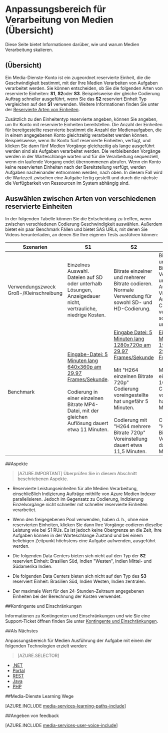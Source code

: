 <properties
    pageTitle="Skalierung Medien Verarbeitung Übersicht | Microsoft Azure"
    description="Dieses Thema bietet eine Übersicht über Anpassungsbereich für Medien Verarbeitung mit Azure Media-Dienste."
    services="media-services"
    documentationCenter=""
    authors="juliako"
    manager="erikre"
    editor=""/>

<tags
    ms.service="media-services"
    ms.workload="media"
    ms.tgt_pltfrm="na"
    ms.devlang="na"
    ms.topic="article"
    ms.date="08/29/2016"
    ms.author="juliako"/>


# <a name="scaling-media-processing-overview"></a>Anpassungsbereich für Verarbeitung von Medien (Übersicht)

Diese Seite bietet Informationen darüber, wie und warum Medien Verarbeitung skalieren. 

## <a name="overview"></a>(Übersicht)

Ein Media-Dienste-Konto ist ein zugeordnet reservierte Einheit, die die Geschwindigkeit bestimmt, mit der Ihre Medien Verarbeiten von Aufgaben verarbeitet werden. Sie können entscheiden, ob Sie die folgenden Arten von reservierte Einheiten: **S1**, **S2**oder **S3**. Beispielsweise der gleiche Codierung Auftrag schneller ausgeführt, wenn Sie das **S2** reserviert Einheit Typ vergleichen auf den **S1** verwenden. Weitere Informationen finden Sie unter der [Reservierte Arten von Einheiten](https://azure.microsoft.com/blog/high-speed-encoding-with-azure-media-services/).

Zusätzlich zu den Einheitentyp reservierte angeben, können Sie angeben, um Ihr Konto mit reservierte Einheiten bereitstellen. Die Anzahl der Einheiten für bereitgestellte reservierte bestimmt die Anzahl der Medienaufgaben, die in einem angegebenen Konto gleichzeitig verarbeitet werden können. Beispielsweise, wenn Ihr Konto fünf reservierte Einheiten, verfügt, und klicken Sie dann fünf Medien Vorgänge gleichzeitig als lange ausgeführt werden sind als Aufgaben verarbeitet werden. Die verbleibenden Vorgänge werden in der Warteschlange warten und für die Verarbeitung sequenziell, wenn ein laufende Vorgang endet übernommenen abrufen. Wenn ein Konto keine reservierten Einheiten nach der Bereitstellung verfügt, werden Aufgaben nacheinander entnommen werden, nach oben. In diesem Fall wird die Wartezeit zwischen eine Aufgabe fertig gestellt und durch die nächste die Verfügbarkeit von Ressourcen im System abhängig sind.

## <a name="choosing-between-different-reserved-unit-types"></a>Auswählen zwischen Arten von verschiedenen reservierte Einheiten

In der folgenden Tabelle können Sie die Entscheidung zu treffen, wenn zwischen verschiedenen Codierung Geschwindigkeit auswählen. Außerdem bietet ein paar Benchmark Fällen und bietet SAS URLs, mit denen Sie Videos herunterladen, an denen Sie Ihre eigenen Tests ausführen können:

Szenarien|**S1**|**S2**|**S3**|
----------|------------|----------|------------
Verwendungszweck Groß-/Kleinschreibung| Einzelnes Auswahl. <br/>Dateien auf SD oder unterhalb Lösungen, Anzeigedauer nicht, vertrauliche, niedrige Kosten.|Bitrate einzelner und mehrerer Bitrate codieren.<br/>Normale Verwendung für sowohl SD- und HD-Codierung. |Bitrate einzelner und mehrerer Bitrate codieren.<br/>Vollständige HD und 4K mit einer Auflösung von Videos. Anzeigedauer Codierung vertrauliche, schneller umdrehen. 
Benchmark|[Eingabe-Datei: 5 Minuten lang 640x360p am 29,97 Frames/Sekunde](https://wamspartners.blob.core.windows.net/for-long-term-share/Whistler_5min_360p30.mp4?sr=c&si=AzureDotComReadOnly&sig=OY0TZ%2BP2jLK7vmcQsCTAWl33GIVCu67I02pgarkCTNw%3D).<br/><br/>Codierung in einer einzelnen Bitrate MP4-Datei, mit der gleichen Auflösung dauert etwa 11 Minuten.|[Eingabe Datei: 5 Minuten lang 1280x720p am 29,97 Frames/Sekunde](https://wamspartners.blob.core.windows.net/for-long-term-share/Whistler_5min_720p30.mp4?sr=c&si=AzureDotComReadOnly&sig=OY0TZ%2BP2jLK7vmcQsCTAWl33GIVCu67I02pgarkCTNw%3D)<br/><br/>Mit "H264 einzelnen Bitrate 720p" Codierung voreingestellte hat ungefähr 5 Minuten.<br/><br/>Codierung mit "H264 mehrere Bitrate 720p" Voreinstellung dauert etwa 11,5 Minuten.|[Eingabe-Datei: 5 Minuten lang 1920x1080p am 29,97 Frames/Sekunde](https://wamspartners.blob.core.windows.net/for-long-term-share/Whistler_5min_1080p30.mp4?sr=c&si=AzureDotComReadOnly&sig=OY0TZ%2BP2jLK7vmcQsCTAWl33GIVCu67I02pgarkCTNw%3D). <br/><br/>Mit "H264 einzelnen Bitrate 1080p" Codierung voreingestellte hat etwa 2,7 Minuten.<br/><br/>Codierung mit "H264 mehrere Bitrate 1080p" Voreinstellung dauert etwa 5,7 Minuten.

##<a name="considerations"></a>Aspekte

>[AZURE.IMPORTANT] Überprüfen Sie in diesem Abschnitt beschriebenen Aspekte.  

- Reservierte Leistungseinheiten für alle Medien Verarbeitung, einschließlich Indizierung Aufträge mithilfe von Azure Medien Indexer parallelisieren.  Jedoch im Gegensatz zu Codierung, Indizierung Einzelvorgänge nicht schneller mit schneller reservierte Einheiten verarbeitet.

- Wenn den freigegebenen Pool verwenden, haben d. h., ohne eine reservierten Einheiten, klicken Sie dann Ihre Vorgänge codieren dieselbe Leistung wie bei S1 RUs. Es ist jedoch keine Obergrenze an die Zeit, Ihre Aufgaben können in der Warteschlange Zustand und bei einem beliebigen Zeitpunkt höchstens eine Aufgabe aufwenden, ausgeführt werden.

- Die folgenden Data Centers bieten sich nicht auf den Typ der **S2** reserviert Einheit: Brasilien Süd, Indien "Westen", Indien Mittel- und Südamerika Indien.

- Die folgenden Data Centers bieten sich nicht auf den Typ des **S3** reserviert Einheit: Brasilien Süd, Indien Westen, Indien zentralen.

- Der maximale Wert für den 24-Stunden-Zeitraum angegebenen Einheiten bei der Berechnung der Kosten verwendet.


##<a name="quotas-and-limitations"></a>Kontingente und Einschränkungen

Informationen zu Kontingenten und Einschränkungen und wie Sie eine Support-Ticket öffnen finden Sie unter [Kontingente und Einschränkungen](media-services-quotas-and-limitations.md).

##<a name="next-step"></a>Als Nächstes

Anpassungsbereich für Medien Ausführung der Aufgabe mit einem der folgenden Technologien erzielt werden: 

> [AZURE.SELECTOR]
- [.NET](media-services-dotnet-encoding-units.md)
- [Portal](media-services-portal-scale-media-processing.md)
- [REST](https://msdn.microsoft.com/library/azure/dn859236.aspx)
- [Java](https://github.com/southworkscom/azure-sdk-for-media-services-java-samples)
- [PHP](https://github.com/Azure/azure-sdk-for-php/tree/master/examples/MediaServices)

##<a name="media-services-learning-paths"></a>Media-Dienste Learning Wege

[AZURE.INCLUDE [media-services-learning-paths-include](../../includes/media-services-learning-paths-include.md)]

##<a name="provide-feedback"></a>Angeben von feedback

[AZURE.INCLUDE [media-services-user-voice-include](../../includes/media-services-user-voice-include.md)]
